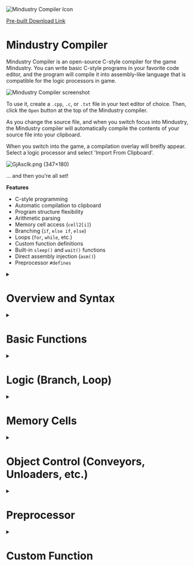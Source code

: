 ![Mindustry Compiler Icon](https://i.imgur.com/xW0zxYJ.png)

[Pre-built Download Link](https://drive.google.com/file/d/19FnpmbfQjmygNILdxbs0cxcK3vB5If4_/view?usp=sharing)

# Mindustry Compiler

Mindustry Compiler is an open-source C-style compiler for the game Mindustry. You can write basic C-style programs in your favorite code editor, and the program will compile it into assembly-like language that is compatible for the logic processors in game.

![Mindustry Compiler screenshot](https://i.imgur.com/5J60pUm.png)

To use it, create a `.cpp`, `.c`, or `.txt` file in your text editor of choice. Then, click the `Open` button at the top of the Mindustry compiler.

As you change the source file, and when you switch focus into Mindustry, the Mindustry compiler will automatically compile the contents of your source file into your clipboard.

When you switch into the game, a compilation overlay will breifly appear. Select a logic processor and select 'Import From Clipboard'.

![GjAscIk.png (347×180)](https://i.imgur.com/GjAscIk.png)

... and then you're all set!

__Features__
* C-style programming
* Automatic compilation to clipboard
* Program structure flexibility
* Arithmetic parsing
* Memory cell access (`cell2[i]`)
* Branching (`if`, `else if`, `else`)
* Loops (`for`, `while`, etc.)
* Custom function definitions
* Built-in `sleep()` and `wait()` functions
* Direct assembly injection (`asm()`)
* Preprocessor `#defines`


<!-- MMMMMMMMMMMMMMMMMMMMMMMMMMMMMMMMMMMMMMMMMMMMMMMMMMMMMM //-->
<!-- MMMMMMMMMMMMMMMMMMMMMMMMMMMMMMMMMMMMMMMMMMMMMMMMMMMMMM //-->

<details>
	<summary>
		<h1>Overview and Syntax</h1>
	</summary>

<h3>Program Structure</h3>
	
--------------------------------------------------

	
Compiled programs can use either a basic one-shot script structure, or an advanced `main` loop, which separates initialization from the body of the program.
	
> <b>Basic Script</b>: The program is run from beginning to end, then restarts (all variable values are lost).
	
> <b>Advanced Script</b>: Code outside `main` is run once. Then, the main loop repeats indefinitely (variable values are kept).
	
<b>Basic Structure Example</b>
	
```c
// This is a simple program
conveyor1.enabled = false;
sleep(2);
conveyor1.enabled = true;
sleep(1);
```

<b>Advanced Structure Example</b>
	
```c
// Initialization (outside main runs on start)
i = 0;

// Main function (loops forever)
void main()
{
	i++;
	println(i);
	sleep(1);
}
```


<h3>Typenames</h3>
	
--------------------------------------------------
	
Typenames are ignored.
	
```c
// Type names do not matter (left in for C-style compatibility)
static const volatile int number = "hello world";
println(number);
// prints 'hello world'

// Python style-compatible (assign, no declare/typename)
myStr = "hello";
```
	
<h3>Return</h3>

--------------------------------------------------

Return either exits a custom function, or ends program execution (if elsewhere, eg. inside `main()` )
```c
void myFunction()
{
	return i + 55;
}

// Initialize code
int i = 5;

// Main loop
void main()
{
	print(myFunction());
	
	// Restart program (equivalent to 'end')
	return;
}
```
	
</details>






<!-- MMMMMMMMMMMMMMMMMMMMMMMMMMMMMMMMMMMMMMMMMMMMMMMMMMMMMM //-->
<!-- MMMMMMMMMMMMMMMMMMMMMMMMMMMMMMMMMMMMMMMMMMMMMMMMMMMMMM //-->
<details>
	<summary>
		<h1>Basic Functions</h1>
	</summary>


### print(_value_, _value2_, _value3_, ...)
### println(print(_value_, _value2_, _value3_, ...)
```c
// Appends a value to the print output (optionally with a line end)

print("Right now, ");
println("'x' is currently equal to ", x);

// Output: "Right now, 'x' is currently equal to 5"
```

### Wait
> wait(_condition_)
```c
// Stop program execution until a condition is met.
  
println("Container is full!");
  
// Pause until container is empty ...
wait(container1.totalItems < 25);
println("... but now its empty.");

// Pause until container is full ...  
wait(container1.totalItems > 275);
println("... aaaand its full again.");
```
### Sleep
> sleep(_seconds_)
```c
// Stop program execution for a number of seconds.

// Sleep for 3 seconds
sleep(3);

// Sleep for 1.25 seconds
x = 1.25;
sleep(x);
```
### asm
```c
// Add assembly instructions directly using 'asm()'

// Print 'hello world' to 'message3'
asm(print "hello world");
asm(printflush message3);

// Turns conveyor1 off
asm(control enabled conveyor1 0);
```
	
# Math Functions

```c
// Add, subtract, parenthesis, exponent
result = a + (b - d) * 2^3;
result += 1;
result *= 2;
result /= 7.5;

// Modulo-division
result = (x + 4) % 25;

// Trig functions
result = (sin(x) * cos(y)) / tan(z);

// Floor/Ceil (outputs '2' and '4')
result = ceil(2.1)
result = floor(4.9);

// Min/max functions
x = min(1, 2);
z = max(3, 100000);

```

</details>

	
<!-- MMMMMMMMMMMMMMMMMMMMMMMMMMMMMMMMMMMMMMMMMMMMMMMMMMMMMM //-->
<!-- MMMMMMMMMMMMMMMMMMMMMMMMMMMMMMMMMMMMMMMMMMMMMMMMMMMMMM //-->
<details>
	<summary>
		<h1>Logic (Branch, Loop)</h1>
	</summary>
	
### If /Else-if/Else
```c
// Standard if/else-if/else logic.
if (a == 25)
{
	i++;
	println("a equals", 25);
}
else if(b < c - d && e == 2.71)
	println("something else is happening here");

else
{
	i = 0;
	println("else block. i now = ", 0);
}
```
	     
	     
### While/Do-While Loop

```c
// While loop
while (conveyor1.totalItems == 0)
{
	i++;
}


// Do-while loop
do
{
	x += 3;
	println("x ain't 75");
	printflush();
} while (x != 75);
```
	    
### For Loop
> __Note:__ typenames (eg. `int i`) are ignored by compiler (left in for C-style compatibility)
```c
// Counts from 0 -> max - 1
for (int i = 0; i < max; i++)
{
	println("Current value: ", i);
}
```

</details>


	
<!-- MMMMMMMMMMMMMMMMMMMMMMMMMMMMMMMMMMMMMMMMMMMMMMMMMMMMMM //-->
<!-- MMMMMMMMMMMMMMMMMMMMMMMMMMMMMMMMMMMMMMMMMMMMMMMMMMMMMM //-->
<details>
	<summary>
		<h1>Memory Cells</h1>
	</summary>
	
```c
// Read/write to memory using standard array notation.
// If a cell # is not specified, default is 'cell 1'

// Write '10' to cell at index '0'...
cell[3] = 10;

// Add into cell 4 (index 'x + 2') whatever cell 6 has at index '31'
cell4[x + 2] += cell6[31];

// Fill cell-5 up with numbers 0 -> 9 ...
for (int i = 0; i < 10; i++)
{
	cell[5] = i;
}
```

</details>


	
<!-- MMMMMMMMMMMMMMMMMMMMMMMMMMMMMMMMMMMMMMMMMMMMMMMMMMMMMM //-->
<!-- MMMMMMMMMMMMMMMMMMMMMMMMMMMMMMMMMMMMMMMMMMMMMMMMMMMMMM //-->
<details>
	<summary>
		<h1>Object Control (Conveyors, Unloaders, etc.)</h1>
	</summary>

```c
// Get or set properties objects using dot-properties.
// (equivalent to 'control/sensor' commands)

// Turn conveyors/buildings on or off
conveyor1.enabled = false;
driver3.enabled = x > 3 && y - 2 == 1;
	
// Wait for 'vault1' to get some copper ...
wait (vault1.copper >= 25);

// Set the 'type' of an unloader ('type' auto-remaps to 'config')
unloader1.type = @copper;
unloader2.config = @titanium

// print the amount of silicon in 'vault1' ...
println(vault1.silicon);
	
if (vault1.totalItems < 5)
	println("your vault is empty bruh");
```
			  
</details>
			  
			  
<!-- MMMMMMMMMMMMMMMMMMMMMMMMMMMMMMMMMMMMMMMMMMMMMMMMMMMMMM //-->
<!-- MMMMMMMMMMMMMMMMMMMMMMMMMMMMMMMMMMMMMMMMMMMMMMMMMMMMMM //-->
<details>
	<summary>
		<h1>Preprocessor</h1>
	</summary>
	
```c
// C-style preprocessor defines (primative implementation)

// Tell compiler to replace 'Q' with 'cell[35 + x]'
#define Q cell[35 + x]

x = 2;
Q = 3 * x;
println(cell[35 + x]);
// prints '6';
	
// Redefine 'Q' ...
#define Q println("hello world")
Q;

// Undefine 'Q' ...
#undef Q

// Define a preprocessor function 'SHOW()'
#define SHOW(OBJ, RES) println("Amount of ", RES, " = ", OBJ.RES)
SHOW(conveyor1, silicon);
```
</details>
	
	
<!-- MMMMMMMMMMMMMMMMMMMMMMMMMMMMMMMMMMMMMMMMMMMMMMMMMMMMMM //-->
<!-- MMMMMMMMMMMMMMMMMMMMMMMMMMMMMMMMMMMMMMMMMMMMMMMMMMMMMM //-->
<details>
	<summary>
		<h1>Custom Function</h1>
	</summary>

### Main function
The main loop of the funciton. Loops forever. Calling `return` in main will 'end' the program, starting it over (re-initialize).

## Custom function definitions
```c
// Custom function declaration
void doCustomThing(number, string)
{
	// Print the string and double the number
	number *= multiplier;
	println(string, ": ", number);

	// Return the multiplied number
	return number;
}

// Main loop
void main()
{
	// Set multiplier (vars inside custom function*)
	multiplier = 50;
	result = doCustomThing(4, "A string");
	println(result);
	// prints '200'
}
```

### Note on functions:
* Functions can call `return` to exit the function, or `return x` to return a value out of the funciton.
  ___Note__: the returned value is undefined in functions that do not return._
```c
void returnNoting()
{
	return;
}

int returnANumber()
{
	return 100;
}
```
* Pre-defined variables with the same name as parameters are saved. Defining a variable `num` in the main loop, then calling a function with a parameter named `num` will _not_ overwrite the main function's version. However, any variables that do not share names with a parameter are modifiable.
	
```c
// Funciton with parameter named 'num'
void doThing(num)
{
	num = 42;
	
	// Print 'doThing's version of 'num'
	println(num);  // prints '42'
}

// Main loop
void main()
{
	// Set 'main's variable 'num' to 5 ...
	num = 5;
	doThing(num);
	
	// Print 'main's version of num
	println(num); // prints '5'
}
```

* Functions calls are ___not recursive___ compatible. That is to say, calling a custom function from inside another function is not supported (yet). This is planned to be added.
```c
void first()
{
	println("first");
}

void second()
{
	// Calling first will get stuck
	first();
	println("second");
}

second();
println("done");
```
	
</details>
